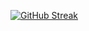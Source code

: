 [![GitHub Streak](https://streak-stats.demolab.com?user=foresec&theme=transparent&hide_border=true&date_format=%5BY.%5Dn.j&card_width=700)](https://git.io/streak-stats)


<!-- - 🔭 I’m currently working on ...
- 🌱 I’m currently learning ...
- 👯 I’m looking to collaborate on ...
- 🤔 I’m looking for help with ...
- 💬 Ask me about ...
- 📫 How to reach me: ...
- 😄 Pronouns: ...
- ⚡ Fun fact: ... -->


